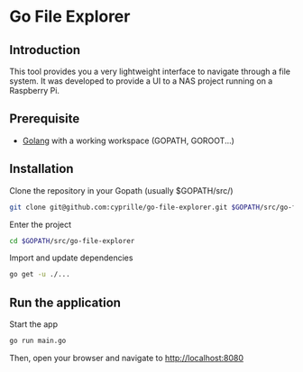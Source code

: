 # Go File Explorer

## Introduction

This tool provides you a very lightweight interface to navigate through a file system.
It was developed to provide a UI to a NAS project running on a Raspberry Pi.

## Prerequisite

- [Golang](https://golang.org/dl/) with a working workspace (GOPATH, GOROOT...)

## Installation

Clone the repository in your Gopath (usually $GOPATH/src/)
```bash
git clone git@github.com:cyprille/go-file-explorer.git $GOPATH/src/go-file-explorer
```

Enter the project
```bash
cd $GOPATH/src/go-file-explorer
```

Import and update dependencies
```bash
go get -u ./...
```

## Run the application

Start the app
```bash
go run main.go
```

Then, open your browser and navigate to [http://localhost:8080](http://localhost:8080)
